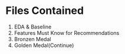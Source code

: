 # Files Contained

1. EDA & Baseline
2. Features Must Know for Recommendations
3. Bronzen Medal 
4. Golden Medal(Continue)
 
